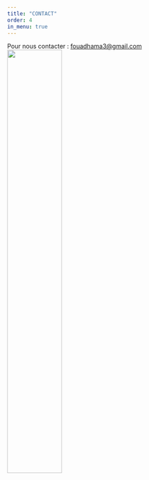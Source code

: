 ```yaml
---
title: "CONTACT"
order: 4
in_menu: true
---
```

Pour nous contacter : fouadhama3@gmail.com 
<img src="fouad hama/images/images455.jpg" width="50%"> 